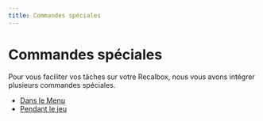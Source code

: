 ```yaml
---
title: Commandes spéciales
---
```


# Commandes spéciales

Pour vous faciliter vos tâches sur votre Recalbox, nous vous avons intégrer plusieurs commandes spéciales.



* [Dans le Menu](/v/francais/usage-basique/premieres-notions/commandes-speciales/dans-le-menu) 
* [Pendant le jeu](/v/francais/usage-basique/premieres-notions/commandes-speciales/pendant-le-jeu)

